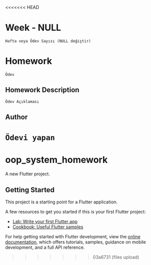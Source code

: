<<<<<<< HEAD
# Week - NULL
```Hafta veya Ödev Sayısı (NULL değiştir)```

# Homework 
```Ödev```


## Homework Description

```Ödev Açıklaması ```


## Author

```Ödevi yapan```
=======
# oop_system_homework

A new Flutter project.

## Getting Started

This project is a starting point for a Flutter application.

A few resources to get you started if this is your first Flutter project:

- [Lab: Write your first Flutter app](https://docs.flutter.dev/get-started/codelab)
- [Cookbook: Useful Flutter samples](https://docs.flutter.dev/cookbook)

For help getting started with Flutter development, view the
[online documentation](https://docs.flutter.dev/), which offers tutorials,
samples, guidance on mobile development, and a full API reference.
>>>>>>> 03a6731 (files upload)
